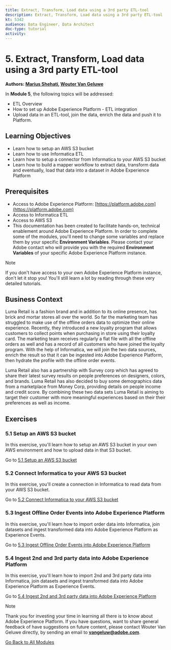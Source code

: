 ```yaml
---
title: Extract, Transform, Load data using a 3rd party ETL-tool
description: Extract, Transform, Load data using a 3rd party ETL-tool
kt: 5342
audience: Data Engineer, Data Architect
doc-type: tutorial
activity: 
---
```


# 5. Extract, Transform, Load data using a 3rd party ETL-tool

**Authors: [Marius Shehati](https://www.linkedin.com/in/mshehati/), [Wouter Van Geluwe](https://www.linkedin.com/in/woutervangeluwe/)**

In **Module 5**, the following topics will be addressed:

- ETL Overview
- How to set up Adobe Experience Platform - ETL integration
- Upload data in an ETL-tool, join the data, enrich the data and push it to Platform.

## Learning Objectives

- Learn how to setup an AWS S3 bucket
- Learn how to use Informatica ETL
- Learn how to setup a connector from Informatica to your AWS S3 bucket
- Learn how to build a mapper workflow to extract data, transform data and eventually, load that data into a dataset in Adobe Experience Platform

## Prerequisites

- Access to Adobe Experience Platform: [https://platform.adobe.com](https://platform.adobe.com)
- Access to Informatica ETL
- Access to AWS S3
- This documentation has been created to facilitate hands-on, technical enablement around Adobe Experience Platform. In order to complete some of the modules, you'll need to change some variables and replace them by your specific **Environment Variables**. Please contact your Adobe contact who will provide you with the required **Environment Variables** of your specific Adobe Experience Platform instance.

>[!NOTE]
>
>If you don't have access to your own Adobe Experience Platform instance, don't let it stop you! You'll still learn a lot by reading through these very detailed tutorials.

## Business Context

Luma Retail is a fashion brand and in addition to its online presence, has brick and mortar stores all over the world. So far the marketing team has struggled to make use of the offline orders data to optimize their online experience. Recently, they introduced a new loyalty program that allows customers to collect points when purchasing in store using their loyalty card. The marketing team receives regularly a flat file with all the offline orders as well and has a record of all customers who have joined the loyalty program. With the help of Informatica, we will join the two data sources, enrich the result so that it can be ingested into Adobe Experience Platform, then hydrate the profile with the offline order events.

Luma Retail also has a partnership with Survey corp which has agreed to share their latest survey results on people preferences on designers, colors, and brands. Luma Retail has also decided to buy some demographics data from a marketplace from Money Corp, providing details on people income and credit score. By combining these two data sets Luma Retail is aiming to target their customer with more meaningful experiences based on their their preferences as well as income.

## Exercises

### 5.1 Setup an AWS S3 bucket

In this exercise, you'll learn how to setup an AWS S3 bucket in your own AWS environment and how to upload data in that S3 bucket.

Go to [5.1 Setup an AWS S3 bucket](./ex1.md)

### 5.2 Connect Informatica to your AWS S3 bucket

In this exercise, you'll create a connection in Informatica to read data from your AWS S3 bucket.

Go to [5.2 Connect Informatica to your AWS S3 bucket](./ex2.md)

### 5.3 Ingest Offline Order Events into Adobe Experience Platform

In this exercise, you'll learn how to import order data into Informatica, join datasets and ingest transformed data into Adobe Experience Platform as Experience Events.

Go to [5.3 Ingest Offline Order Events into Adobe Experience Platform](./ex3.md)

### 5.4 Ingest 2nd and 3rd party data into Adobe Experience Platform

In this exercise, you'll learn how to import 2nd and 3rd party data into Informatica, join datasets and ingest transformed data into Adobe Experience Platform as Experience Events.

Go to [5.4 Ingest 2nd and 3rd party data into Adobe Experience Platform](./ex4.md)

>[!NOTE]
>
>Thank you for investing your time in learning all there is to know about Adobe Experience Platform. If you have questions, want to share general feedback of have suggestions on future content, please contact Wouter Van Geluwe directly, by sending an email to **vangeluw@adobe.com**.

[Go Back to All Modules](../../overview.md)
